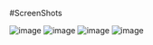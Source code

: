#ScreenShots

![image](https://github.com/Sangita-Kumari/EcommerceApp_Reduce_Authentication/assets/98204711/55b06343-3288-4ef5-9b1a-48f455f05d1d)
![image](https://github.com/Sangita-Kumari/EcommerceApp_Reduce_Authentication/assets/98204711/a46df40a-5a0d-47d7-b298-5a50f1cd08bf)
![image](https://github.com/Sangita-Kumari/EcommerceApp_Reduce_Authentication/assets/98204711/a31356eb-dddf-44e8-b4ab-4d8edcf6b874)
![image](https://github.com/Sangita-Kumari/EcommerceApp_Reduce_Authentication/assets/98204711/bfeed9b1-b085-4ae0-bad1-e94f4b0889cb)




